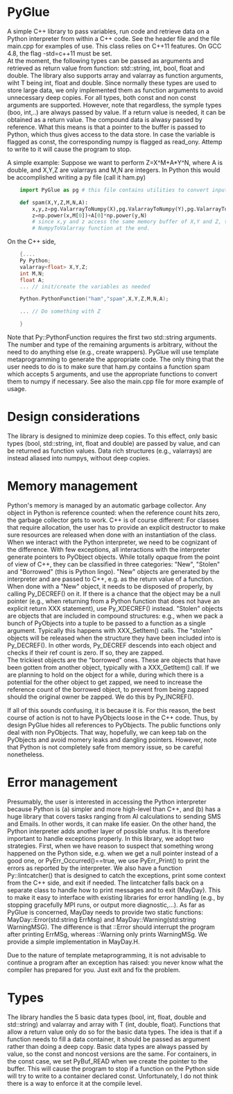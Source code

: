 # PyGlue
A simple C++ library to pass variables, run code and retrieve data on a Python interpreter from within a C++ code.
See the header file and the file main.cpp for examples of use. 
This class relies on C++11 features. On GCC 4.8, 
the flag -std=c++11 must be set.  
At the moment, the following types can be passed as arguments and retrieved as return value from function: std::string, int, bool, float and double. The library also supports array<T> and valarray<T> as function arguments, wiht T being int, float and double. Since normally these types are used to store large data, we only implemented them as function arguments to avoid unnecessary deep copies. For all types, both const and non const arguments are supported. However, note that regardless, the symple types (boo, int,..) are always passed by value. If a return value is needed, it can be obtained as a return value. The compound data is alwasy passed by reference. What this means is that a pointer to the buffer is passed to Python, which thus gives access to the data store. In case the variable is flagged as const, the corresponding numpy is flagged as read_ony. Attemp to write to it will cause the program to stop. 


A simple example: Suppose we want to perform Z=X^M+A*Y^N, where A is double, and X,Y,Z are valarray<double>s and 
M,N are integers. In Python this would be accomplished writing a py file (call it ham.py)
```python
    import PyGlue as pg # this file contains utilities to convert input data.

    def spam(X,Y,Z,M,N,A):
        x,y,z=pg.ValarrayToNumpy(X),pg.ValarrayToNumpy(Y),pg.ValarrayToNumpy(Z) # the tuples passed 
        z=np.power(x,M[0])+A[0]*np.power(y,N)
        # since x,y and z access the same memory buffer of X,Y and Z, there is no need to call a
        # NumpyToValarray function at the end. 
```

On the C++ side, 
```c++
    {....
    Py Python; 
    valarray<float> X,Y,Z; 
    int M,N;
    float A;
    ... // init/create the variables as needed

    Python.PythonFunction("ham","spam",X,Y,Z,M,N,A);

    ... // Do something with Z

    }
```
Note that Py::PythonFunction requires the first two std::string arguments. The number and type of the remaining arguments 
is arbitrary, without the need to do anything else (e.g., create wrappers). PyGlue will use template metaprogramming to 
generate the appropriate code. The only thing that the user needs to do is to make sure that ham.py contains a function spam which accepts 5 arguments, and use the appropriate functions to convert them to numpy if necessary. 
See also the main.cpp file for more example of usage.  

# Design considerations

The library is designed to minimize deep copies. To this effect, only basic types (bool, std::string, int, float and double) are passed by value, and can be returned  as function values. Data rich structures (e.g., valarrays) are instead aliased into numpys, without deep copies. 

# Memory management

Python's memory is managed by an automatic garbage collector. Any object in Python is reference counted: when the reference count hits zero, the garbage collector gets to work. C++ is of course different: For classes that require allocation, the user has to provide an explicit destructor to make sure resources are released when done with an instantiation of the class. When we interact with the Python interpreter, we need to be cognizant of the difference. With few exceptions, all interactions with the interpreter generate pointers to PyObject objects. While totally opaque from the point of view of C++, they can be classified in three categories: "New", "Stolen" and "Borrowed" (this is Python lingo). "New" objects are generated by the interpreter and are passed to C++, e.g. as the return value of a function. When done with a "New" object, it needs to be disposed of properly, by calling Py_DECREF() on it. If there is a chance that the object may be a null pointer (e.g., when returning from a Python function that does not have an explicit return XXX statement), use Py_XDECREF() instead. "Stolen" objects are objects that are included in compound structures: e.g., when we pack a bunch of PyObjects into a tuple to be passed to a function as a single argument. Typically this happens with XXX_SetItem() calls. The "stolen" objects will be released when the structure they have been included into is Py_DECREF().
In other words, Py_DECREF descends into each object and checks if their ref count is zero. If so, they are zapped.  
The trickiest objects are the "borrowed" ones. These are objects that have been gotten from another object, typically with a XXX_GetItem() call. If we are planning to hold on the object for a while, during which there is a potential for the other object to get zapped, we need to increase the reference count of the borrowed object, to prevent from being zapped should the original owner be zapped. We do this by Py_INCREF(). 

If all of this sounds confusing, it is because it is. For this reason, the best course of action is not to have PyObjects loose in the C++ code. Thus, by design PyGlue hides all references to PyObjects. The public functions only deal with non PyObjects. That way, hopefully, we can keep tab on the PyObjects and avoid momery leaks and dangling pointers. However, note that Python is not completely safe from memory issue, so be careful nonetheless. 

# Error management

Presumably, the user is interested in accessing the Python interpreter because Python is (a) simpler and more high-level than C++, and (b) has a huge library that covers tasks ranging from AI calculations to sending SMS and Emails. In other words, it can make life easier. On the other hand, the Python  interpreter adds another layer of possible snafus. It is therefore important to handle exceptions properly. 
In this library, we adopt two strategies. First, when we have reason to suspect that something wrong happened on the Python side, e.g. when we get a null pointer instead of a good one, or PyErr_Occurred()==true, we use PyErr_Print() to print the errors as reported by the interpreter. We also have a function Py::lintcatcher() that is designed to catch the exceptions, print some context from the C++ side, and exit if needed. The lintcatcher falls back on a separate class to handle how to print messages and to exit (MayDay). This to make it easy to interface with existing libraries for error handling (e.g., by stopping gracefully MPI runs, or output more diagnostic,...). 
As far as PyGlue is concerned, MayDay needs to provide two static functions: MayDay::Error(std:string ErrMsg) and MayDay::Warning(std:string WarningMSG). The difference is that ::Error should interrupt the program after printing ErrMSg, whereas ::Warning only prints WarningMSg. 
We provide a simple implementation in MayDay.H. 

Due to the nature of template metaprogramming, it is not 
advisable to continue a program after an exception has raised: you never know what the compiler has prepared for you. Just exit and fix the problem.  

# Types

The library handles the 5 basic data types (bool, int, float, double and std::string) and valarray<T> and array<T> with T (int, double, float). Functions that allow a return value only do so for the basic data types. The idea is that if a function needs to fill a data container, it should be passed as argument rather than doing a deep copy. Basic data types are always passed by value, so the const and noncost versions are the same. For containers, in the const case, we set PyBuf_READ when we create the pointer to the buffer. This will cause the program to stop if a function on the Python side will try to write to a container declared const. Unfortunately, I do not think there is a way to enforce it at the compile level. 
